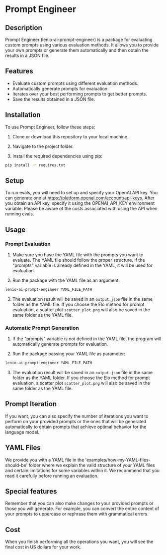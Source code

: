 # Prompt Engineer

## Description

Prompt Engineer (lenio-ai-prompt-engineer) is a package for evaluating custom prompts using various evaluation methods. It allows you to provide your own prompts or generate them automatically and then obtain the results in a JSON file.

## Features

- Evaluate custom prompts using different evaluation methods.
- Automatically generate prompts for evaluation.
- Iterates over your best performing prompts to get better prompts.
- Save the results obtained in a JSON file.


## Installation

To use Prompt Engineer, follow these steps:

1. Clone or download this repository to your local machine.

2. Navigate to the project folder.

3. Install the required dependencies using pip:

```bash
pip install -r requires.txt
```
## Setup

To run evals, you will need to set up and specify your OpenAI API key. You can generate one at https://platform.openai.com/account/api-keys. After you obtain an API key, specify it using the OPENAI_API_KEY environment variable. Please be aware of the costs associated with using the API when running evals.

## Usage

### Prompt Evaluation

1. Make sure you have the YAML file with the prompts you want to evaluate. The YAML file should follow the proper structure. If the "prompts" variable is already defined in the YAML, it will be used for evaluation.

2. Run the package with the YAML file as an argument:

```bash
lenio-ai-prompt-engineer YAML_FILE_PATH
```

3. The evaluation result will be saved in an `output.json` file in the same folder as the YAML file. If you choose the Elo method for prompt evaluation, a scatter plot `scatter_plot.png` will also be saved in the same folder as the YAML file.

### Automatic Prompt Generation

1. If the "prompts" variable is not defined in the YAML file, the program will automatically generate prompts for evaluation.

2. Run the package passing your YAML file as parameter:

```bash
lenio-ai-prompt-engineer YAML_FILE_PATH
```

3. The evaluation result will be saved in an `output.json` file in the same folder as the YAML folder. If you choose the Elo method for prompt evaluation, a scatter plot `scatter_plot.png` will also be saved in the same folder as the YAML file.

## Prompt Iteration

If you want, you can also specify the number of iterations you want to perform on your provided prompts or the ones that will be generated automatically to obtain prompts that achieve optimal behavior for the language model.

## YAML Files

We provide you with a YAML file in the 'examples/how-my-YAML-files-should-be' folder where we explain the valid structure of your YAML files and certain limitations for some variables within it. We recommend that you read it carefully before running an evaluation.

## Special features

Remember that you can also make changes to your provided prompts or those you will generate. For example, you can convert the entire content of your prompts to uppercase or rephrase them with grammatical errors.

## Cost

When you finish performing all the operations you want, you will see the final cost in US dollars for your work.